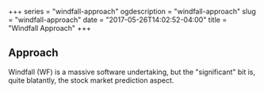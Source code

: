 +++
series = "windfall-approach"
ogdescription = "windfall-approach"
slug = "windfall-approach"
date = "2017-05-26T14:02:52-04:00"
title = "Windfall Approach"
+++

## Approach

Windfall (WF) is a massive software undertaking, but the "significant" bit is, quite blatantly, the stock market prediction aspect.  
